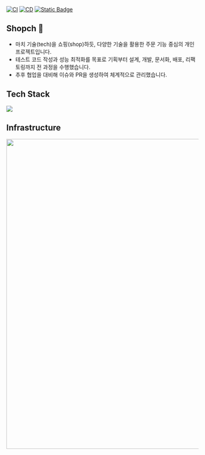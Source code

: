 [![CI](https://github.com/jisulee-shsf/shopch/actions/workflows/ci.yml/badge.svg)](https://github.com/jisulee-shsf/shopch/actions/workflows/ci.yml)
[![CD](https://github.com/jisulee-shsf/shopch/actions/workflows/cd.yml/badge.svg)](https://github.com/jisulee-shsf/shopch/actions/workflows/cd.yml)
[![Static Badge](https://img.shields.io/badge/💡%20Tech%20Blog-2E333A?style=flat&logoColor=white)](https://jisulee-shsf.tistory.com/category/Project/Shopch)

## Shopch 🦈
- 마치 기술(tech)을 쇼핑(shop)하듯, 다양한 기술을 활용한 주문 기능 중심의 개인 프로젝트입니다.
- 테스트 코드 작성과 성능 최적화를 목표로 기획부터 설계, 개발, 문서화, 배포, 리팩토링까지 전 과정을 수행했습니다.
- 추후 협업을 대비해 이슈와 PR을 생성하여 체계적으로 관리했습니다.

## Tech Stack
<img src="https://github.com/user-attachments/assets/4d6f3128-47a5-46bf-a4f6-d6bbb3f49ad3">

## Infrastructure
<img src="https://github.com/user-attachments/assets/b91c1558-3af9-4f10-b25e-08f4b853a461" width="812px">